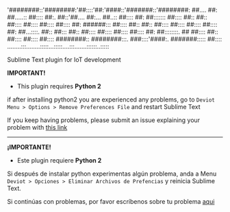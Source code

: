 '########::'########:'##::::'##:'####::'#######::'########:
 ##.... ##: ##.....:: ##:::: ##:. ##::'##.... ##:... ##..::
 ##:::: ##: ##::::::: ##:::: ##:: ##:: ##:::: ##:::: ##::::
 ##:::: ##: ######::: ##:::: ##:: ##:: ##:::: ##:::: ##::::
 ##:::: ##: ##...::::. ##:: ##::: ##:: ##:::: ##:::: ##::::
 ##:::: ##: ##::::::::. ## ##:::: ##:: ##:::: ##:::: ##::::
 ########:: ########:::. ###::::'####:. #######::::: ##::::
........:::........:::::...:::::....:::.......::::::..:::::

Sublime Text plugin for IoT development

**IMPORTANT!**

- This plugin requires **Python 2** 

if after installing python2 you are experienced any problems, go to `Deviot Menu > Options > Remove Preferences File` and restart Sublime Text

If you keep having problems, please submit an issue explaining your problem with [this link](https://github.com/gepd/Deviot/issues/new)

--------------------------------

**¡IMPORTANTE!**
    
- Este plugin requiere **Python 2**

Si después de instalar python experimentas algún problema, anda a Menu `Deviot > Opciones > Eliminar Archivos de Prefencias` y reinicia Sublime Text.

Si continúas con problemas, por favor escríbenos sobre tu problema [aqui](https://github.com/gepd/Deviot/issues/new)
